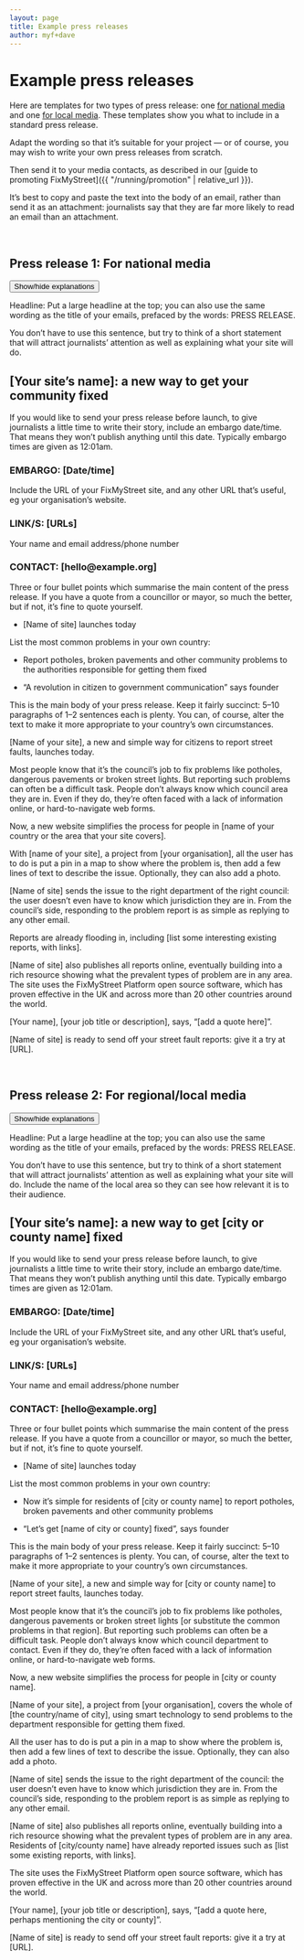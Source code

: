 ```yaml
---
layout: page
title: Example press releases
author: myf+dave
---
```


# Example press releases

Here are templates for two types of press release: one [for national
media](#national) and one [for local media](#local). These templates show you
what to include in a standard press release.

Adapt the wording so that it’s suitable for your project — or of course, you
may wish to write your own press releases from scratch.

Then send it to your media contacts, as described in our 
[guide to promoting FixMyStreet]({{ "/running/promotion" | relative_url }}).

It’s best to copy and paste the text into the body of an email, rather than
send it as an attachment: journalists say that they are far more likely to read
an email than an attachment.

<a name="national">&nbsp;</a>

## Press release 1: For national media

<input type="button" class="toggle-button" value="Show/hide explanations" data-target="national-press-release"/>

<div class="mock-document" id="national-press-release">
  <div class="attention-box helpful-hint">
    <p>
      Headline: Put a large headline at the top; you can also use the same
      wording as the title of your emails, prefaced by the words: PRESS RELEASE.
    </p>
    <p>
      You don’t have to use this sentence, but try to think of a short
      statement that will attract journalists’ attention as well as explaining
      what your site will do.
    </p>
  </div>

  <h2><span class="replace-text">[Your site’s name]</span>: a new way to get your community fixed</h2>

  <div class="attention-box helpful-hint">
    <p>
      If you would like to send your press release before launch, to give
      journalists a little time to write their story, include an embargo
      date/time. That means they won’t publish anything until this date.
      Typically embargo times are given as 12:01am.
    </p>
  </div>
  <h3>EMBARGO: <span class="replace-text">[Date/time]</span></h3>

  <div class="attention-box helpful-hint">
    <p>
      Include the URL of your FixMyStreet site, and any other URL that’s
      useful, eg your organisation’s website.
    </p>
  </div>
  <h3>LINK/S: <span class="replace-text">[URLs]</span></h3>
    
  <div class="attention-box helpful-hint">
    <p>
      Your name and email address/phone number
    </p>
  </div>
  <h3>CONTACT: <span class="replace-text">[hello@example.org]</span></h3>

  <div class="attention-box helpful-hint">
    <p>
      Three or four bullet points which summarise the main content of the press
      release. If you have a quote from a councillor or mayor, so much the
      better, but if not, it’s fine to quote yourself.
    </p>
  </div>
  <uL>
    <li>
      <span class="replace-text">[Name of site]</span> launches today
    </li>
  </uL>
  
  <div class="attention-box helpful-hint">
    <p>
      List the most common problems in your own country:
    </p>
  </div>
  
  <ul>
    <li>
      Report potholes, broken pavements and other community problems to the
      authorities responsible for getting them fixed
    </li>
  </ul>
  <ul>
    <li>
      “A revolution in citizen to government communication” says founder
    </li>
  </ul>

  <div class="attention-box helpful-hint">
    <p>
      This is the main body of your press release. Keep it fairly succinct:
      5&ndash;10 paragraphs of 1&ndash;2 sentences each is plenty. You can, of
      course, alter the text to make it more appropriate to your country’s own
      circumstances.
    </p>
  </div>

  <p>
    <span class="replace-text">[Name of your site]</span>, a new and simple way
    for citizens to report street faults, launches today.
  </p>
  <p>
    Most people know that it’s the council’s job to fix problems like potholes,
    dangerous pavements or broken street lights. But reporting such problems
    can often be a difficult task. People don’t always know which council area
    they are in. Even if they do, they’re often faced with a lack of
    information online, or hard-to-navigate web forms.
  </p>
  <p>
    Now, a new website simplifies the process for people in <span
    class="replace-text">[name of your country or the area that your site
    covers]</span>.
  </p>
  <p>
    With <span class="replace-text">[name of your site]</span>, a project from
    <span class="replace-text">[your organisation]</span>, all the user has to
    do is put a pin in a map to show where the problem is, then add a few lines
    of text to describe the issue. Optionally, they can also add a photo.
  </p>
  <p>
    <span class="replace-text">[Name of site]</span> sends the issue to the
    right department of the right council: the user doesn’t even have to know
    which jurisdiction they are in. From the council’s side, responding to the
    problem report is as simple as replying to any other email.
  </p>
  <p>
    Reports are already flooding in, including <span class="replace-text">[list
    some interesting existing reports, with links]</span>.
  </p>
  <p>
    <span class="replace-text">[Name of site]</span> also publishes all reports
    online, eventually building into a rich resource showing what the prevalent
    types of problem are in any area. The site uses the FixMyStreet Platform
    open source software, which has proven effective in the UK and across more
    than 20 other countries around the world.
  </p>
  <p>
    <span class="replace-text">[Your name]</span>, <span
    class="replace-text">[your job title or description]</span>, says, “<span
    class="replace-text">[add a quote here]</span>”.
  </p>
  <p>
    <span class="replace-text">[Name of site]</span> is ready to send off your
    street fault reports: give it a try at <span
    class="replace-text">[URL]</span>.
  </p>
</div>

<a name="local">&nbsp;</a>

## Press release 2: For regional/local media

<input type="button" class="toggle-button" value="Show/hide explanations" data-target="local-press-release"/>

<div class="mock-document" id="local-press-release">
  <div class="attention-box helpful-hint">
    <p>  
      Headline: Put a large headline at the top; you can also use the same
      wording as the title of your emails, prefaced by the words: PRESS RELEASE.
    </p>
    <p>
      You don’t have to use this sentence, but try to think of a short
      statement that will attract journalists’ attention as well as explaining
      what your site will do. Include the name of the local area so they can
      see how relevant it is to their audience.
    </p>
  </div>
  <h2>
    <span class="replace-text">[Your site’s name]</span>: a new way to get
    <span class="replace-text">[city or county name]</span> fixed
  </h2>

  <div class="attention-box helpful-hint">
    <p>
      If you would like to send your press release before launch, to give
      journalists a little time to write their story, include an embargo
      date/time. That means they won’t publish anything until this date.
      Typically embargo times are given as 12:01am.
    </p>
  </div>
  <h3>
    EMBARGO: <span class="replace-text">[Date/time]</span>
  </h3>

  <div class="attention-box helpful-hint">
    <p>
      Include the URL of your FixMyStreet site, and any other URL that’s
      useful, eg your organisation’s website.
    </p>
  </div>
  <h3>
    LINK/S: <span class="replace-text">[URLs]</span>
  </h3>

  <div class="attention-box helpful-hint">
    <p>
      Your name and email address/phone number
    </p>
  </div>
  <h3>
    CONTACT: <span class="replace-text">[hello@example.org]</span>
  </h3>

  <div class="attention-box helpful-hint">
    <p>
      Three or four bullet points which summarise the main content of the press
      release. If you have a quote from a councillor or mayor, so much the
      better, but if not, it’s fine to quote yourself.
    </p>
  </div>
  <ul>
    <li>
      <span class="replace-text">[Name of site]</span> launches today
    </li>
  </ul>

  <div class="attention-box helpful-hint">
    <p>
      List the most common problems in your own country:
    </p>
  </div>
  <ul>
    <li>
      Now it’s simple for residents of <span class="replace-text">[city or
      county name]</span> to report potholes, broken pavements and other
      community problems
    </li>
  </ul>

  <ul>
    <li>
      “Let’s get <span class="replace-text">[name of city or county]</span>
      fixed”, says founder
    </li>
  </ul>

  <div class="attention-box helpful-hint">
    <p>
      This is the main body of your press release. Keep it fairly succinct:
      5&ndash;10 paragraphs of 1&ndash;2 sentences is plenty. You can, of
      course, alter the text to make it more appropriate to your country’s own
      circumstances.
    </p>
  </div>
  <p>
    <span class="replace-text">[Name of your site]</span>, a new and simple way
    for <span class="replace-text">[city or county name]</span> to report
    street faults, launches today.
  </p>
  <p>
    Most people know that it’s the council’s job to fix problems like potholes,
    dangerous pavements or broken street lights <span class="replace-text">[or
    substitute the common problems in that region]</span>. But reporting such
    problems can often be a difficult task. People don’t always know which
    council department to contact. Even if they do, they’re often faced with a
    lack of information online, or hard-to-navigate web forms.
  </p>
  <p>
    Now, a new website simplifies the process for people in <span
    class="replace-text">[city or county name]</span>.
  </p>
  <p>
    <span class="replace-text">[Name of your site]</span>, a project from <span
    class="replace-text">[your organisation]</span>, covers the whole of <span
    class="replace-text">[the country/name of city]</span>, using smart
    technology to send problems to the department responsible for getting them
    fixed.
  </p>
  <p>
    All the user has to do is put a pin in a map to show where the problem is,
    then add a few lines of text to describe the issue. Optionally, they can
    also add a photo.
  </p>
  <p>
    <span class="replace-text">[Name of site]</span> sends the issue to the
    right department of the council: the user doesn’t even have to know which
    jurisdiction they are in. From the council’s side, responding to the
    problem report is as simple as replying to any other email.
  </p>
  <p>
    <span class="replace-text">[Name of site]</span> also publishes all reports
    online, eventually building into a rich resource showing what the prevalent
    types of problem are in any area. Residents of <span
    class="replace-text">[city/county name]</span> have already reported issues
    such as <span class="replace-text">[list some existing reports, with
    links]</span>.
  </p>
  <p>
    The site uses the FixMyStreet Platform open source software, which has
    proven effective in the UK and across more than 20 other countries around
    the world.
  </p>
  <p>
    <span class="replace-text">[Your name]</span>, <span
    class="replace-text">[your job title or description]</span>, says, “<span
    class="replace-text">[add a quote here, perhaps mentioning the city or
    county]</span>”.
  </p>
  <p>
    <span class="replace-text">[Name of site]</span> is ready to send off your
    street fault reports: give it a try at <span
    class="replace-text">[URL]</span>.
  </p>

</div>
